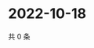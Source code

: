 # 2022-10-18

共 0 条

<!-- BEGIN WEIBO -->
<!-- 最后更新时间 Tue Oct 18 2022 14:09:23 GMT+0800 (China Standard Time) -->

<!-- END WEIBO -->
